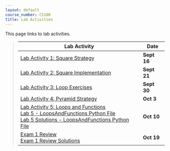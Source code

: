 ```yaml
---
layout: default
course_number: CS100
title: Lab Activities
---
```


This page links to lab activities.

> Lab Activity                                                                           |     Date    |
> -------------------------------------------------------------------------------------- | ----------- |
> [Lab Activity 1: Square Strategy](CPADS_Lab1.pdf)                                      | **Sept 16** |
> [Lab Activity 2: Square Implementation](CPADS_Lab2.pdf)                                | **Sept 21** |
> [Lab Activity 3: Loop Exercises](CPADS_Lab3.pdf)                                       | **Sept 30** |
> [Lab Activity 4: Pyramid Strategy](CPADS_Lab4.pdf)                                     | **Oct 3**   |
> [Lab Activity 5: Loops and Functions](CPADS_Lab5.pdf) <br> [Lab 5 - LoopsAndFunctions Python File](LoopsAndFunctions.py) <br> [Lab 5 Solutions - LoopsAndFunctions Python File](CPADS_Lab05_LoopsAndFunctions_solutions.py)                                        | **Oct 10**  |
> [Exam 1 Review](CPADS_Exam1_Review.pdf) <br> [Exam 1 Review Solutions](CPADS_Exam1_Review_Solutions.pdf) | **Oct 19**  |

<!--
> Assignment                                                                             |     Due     |
> -------------------------------------------------------------------------------------- | ----------- |
> [Assignment 1: Basic Drawing](CPADS_Assignment_1.pdf)                                  | **Sept 14** |
> [Assignment 1b: Basic Drawing](CPADS_Assignment_1b.pdf)                                | **Sept 16** |
> [Assignment 2: Hello Python](CPADS_Assignment_2.pdf)                                   | **Sept 18** |
> [Assignment 3: Up and Down!](CPADS_Assignment_3.pdf) <br> [stairs.py](src/Assign3/stairs.py)    | **Sept 25** |
> [Reading Activity 1](CPADS_Reading_Activity_1.pdf) <br> [pyramid.py](src/Reading1/pyramid.py)   | **Sept 28** |
> [Lab Activity 1](CPADS_Lab_Activity_1.pdf) <br> [Lab_Activity_1.zip](src/Lab_Activity_1.zip)    | **Oct 5**   |
> [Lab Activity 2](CPADS_Lab_Activity_2.pdf) <br> [Lab_Activity_2.zip](src/Lab_Activity_2.zip)    | **Oct 14**   |
> [CPADS_feedback.pdf](CPADS_feedback.pdf) <br> [CPADS_feedback.docx](CPADS_feedback.docx)    | **Oct 21**   |
> [Assignment 4: Loops](CPADS_Assignment_4.pdf) <br> [Assign4.zip](src/Assign4.zip)    | **Oct 28** |
> [Lab Activity 3](CPADS_Lab_Activity_3.pdf) <br> [Lab_Activity_3.zip](src/Lab_Activity_3.zip)    | **Nov 2**   |
> [Reading Activity 3](CPADS_Reading_Activity_3.pdf)                                              | **Nov 9** |
> [Quiz 2 Redo](src/Quiz_2_Redo.zip)                                              | **Nov 13** |
> [Assignment 5: Pi and Blizzard](CPADS_Assignment_5.pdf) <br> [Assign5.zip](src/Assign5.zip)    | **Nov 18** |
> [Final Project](CPADS_FinalProject.pdf)    | **Dec 16/18** |
-->